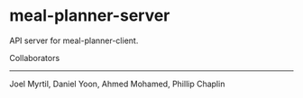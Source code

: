 # meal-planner-server

API server for meal-planner-client.

Collaborators
***
Joel Myrtil, Daniel Yoon, Ahmed Mohamed, Phillip Chaplin